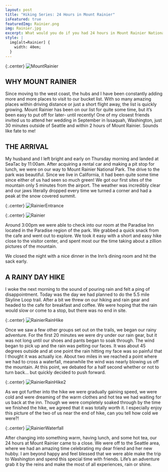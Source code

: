 ```yaml
---
layout: post
title: "Hiking Series: 24 Hours in Mount Rainier"
isFeatured: true
featuredImg: Rainier.png
img: Rainier.jpg
excerpt: What would you do if you had 24 hours in Mount Rainier National Park?
style: |
  img[alt=Rainier] {
    width: 40em;
  }
---
```


{:.center}
![MountRainier](/assets/images/MountRainier.jpg "MountRainier")

## WHY MOUNT RAINIER

Since moving to the west coast, the hubs and I have been constantly adding more and more places to visit to our bucket list. With so many amazing places within driving distance or just a short flight away, the list is quickly growing. Mount Rainier has been on our list for quite some time, but it’s been easy to put off for later- until recently! One of my closest friends invited us to attend her wedding in September in Issaquah, Washington, just 30 minutes outside of Seattle and within 2 hours of Mount Rainier. Sounds like fate to me!


## THE ARRIVAL

My husband and I left bright and early on Thursday morning and landed at SeaTac by 11:00am.  After acquiring a rental car and making a pit stop for lunch, we were on our way to Mount Rainier National Park. The drive to the park was beautiful.  Since we live in California, it had been quite some time since either of us had seen so much green!  We got our first sites of the mountain only 5 minutes from the airport. The weather was incredibly clear and our jaws literally dropped every time we turned a corner and had a peak at the snow covered summit. 


{:.center}
![RainierEntrance](/assets/images/RainierEntrance.jpg "RainierEntrance")


{:.center}
![Rainier](/assets/images/Rainier.jpg "Rainier")

Around 3:00pm we were able to check into our room at the Paradise Inn located in the Paradise region of the park.  We grabbed a quick snack from the cafe and went out to explore. We took it easy with a short and easy hike close to the visitor center, and spent most our the time taking about a zillion pictures of the mountain. 

We closed the night with a nice dinner in the Inn’s dining room and hit the sack early.

## A RAINY DAY HIKE

I woke the next morning to the sound of pouring rain and felt a ping of disappointment. Today was the day we had planned to do the 5.5 mile Skyline Loop trail. After a bit we threw on our hiking and rain gear and headed to the cafe for breakfast and coffee.  We were hoping that the rain would slow or come to a stop, but there was no end in site. 


{:.center}
![RainierRainHike](/assets/images/RainierRainHike.jpg "RainierRainHike")

Once we saw a few other groups set out on the trails, we began our rainy adventure. For the first 20 minutes we were dry under our rain gear, but it was not long until our shoes and pants began to soak through.  The wind began to pick up and the rain was pelting our faces.  It was about 45 degrees outside and at one point the rain hitting my face was so painful that I thought it was actually ice. About two miles in we reached a point where we had to cross a waterfall, meanwhile the wind was nearly blowing us off the mountain. At this point, we debated for a half second whether or not to turn back… but quickly decided to push forward. 


{:.center}
![RainierRainHike2](/assets/images/RainierRainHike2.jpg "RainierRainHike2")

As we got further into the hike we were gradually gaining speed, we were cold and were dreaming of the warm clothes and hot tea we had waiting for us back at the inn. Though we were completely soaked through by the time we finished the hike, we agreed that it was totally worth it. I especially enjoy this picture of the two of us near the end of hike, can you tell how cold we were?!


{:.center}
![RainierWaterfall](/assets/images/RainierWaterfall.jpg "RainierWaterfall")

After changing into something warm, having lunch, and some hot tea, our 24 hours at Mount Rainier came to a close. We were off to the Seattle area, where we had an amazing time celebrating my dear friend and her new hubby.  I am beyond happy and feel blessed that we were able make the trip to Washington and spend this special time with friends. Life’s an adventure grab it by the reins and make the most of all experiences, rain or shine.
